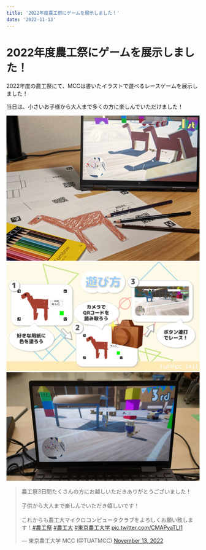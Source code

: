 ```yaml
---
title: '2022年度農工祭にゲームを展示しました！'
date: '2022-11-13'
---
```


# 2022年度農工祭にゲームを展示しました！

2022年度の農工祭にて、MCCは書いたイラストで遊べるレースゲームを展示しました！

当日は、小さいお子様から大人まで多くの方に楽しんでいただけました！

![image](./655ae051fc8001d9.webp)
![image](./haruyatsu.webp)
![image](./img.webp)

<blockquote class="twitter-tweet"><p lang="ja" dir="ltr">農工祭3日間たくさんの方にお越しいただきありがとうございました！<br><br>子供から大人まで楽しんでいただき嬉しいです！<br><br>これからも農工大マイクロコンピュータクラブをよろしくお願い致します！<a href="https://twitter.com/hashtag/%E8%BE%B2%E5%B7%A5%E7%A5%AD?src=hash&amp;ref_src=twsrc%5Etfw">#農工祭</a> <a href="https://twitter.com/hashtag/%E8%BE%B2%E5%B7%A5%E5%A4%A7?src=hash&amp;ref_src=twsrc%5Etfw">#農工大</a> <a href="https://twitter.com/hashtag/%E6%9D%B1%E4%BA%AC%E8%BE%B2%E5%B7%A5%E5%A4%A7%E5%AD%A6?src=hash&amp;ref_src=twsrc%5Etfw">#東京農工大学</a> <a href="https://t.co/CMAPyaTLI1">pic.twitter.com/CMAPyaTLI1</a></p>&mdash; 東京農工大学 MCC (@TUATMCC) <a href="https://twitter.com/TUATMCC/status/1591787182641270785?ref_src=twsrc%5Etfw">November 13, 2022</a></blockquote> <script async src="https://platform.twitter.com/widgets.js" charset="utf-8"></script>